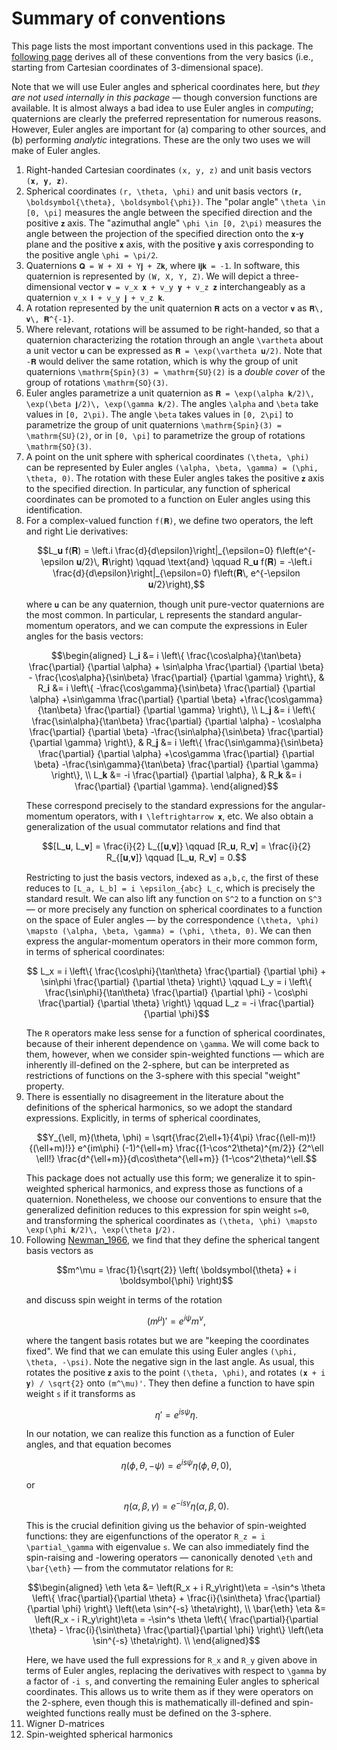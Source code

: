 # Summary of conventions

This page lists the most important conventions used in this package.
The [following page](@ref "Details of conventions") derives all of
these conventions from the very basics (i.e., starting from Cartesian
coordinates of 3-dimensional space).

Note that we will use Euler angles and spherical coordinates here, but
*they are not used internally in this package* — though conversion
functions are available.  It is almost always a bad idea to use Euler
angles in *computing*; quaternions are clearly the preferred
representation for numerous reasons.  However, Euler angles are
important for (a) comparing to other sources, and (b) performing
*analytic* integrations.  These are the only two uses we will make of
Euler angles.

1. Right-handed Cartesian coordinates ``(x, y, z)`` and unit basis
   vectors ``(𝐱, 𝐲, 𝐳)``.
2. Spherical coordinates ``(r, \theta, \phi)`` and unit basis vectors
   ``(𝐫, \boldsymbol{\theta}, \boldsymbol{\phi})``.  The "polar
   angle" ``\theta \in [0, \pi]`` measures the angle between the
   specified direction and the positive ``𝐳`` axis.  The "azimuthal
   angle" ``\phi \in [0, 2\pi)`` measures the angle between the
   projection of the specified direction onto the ``𝐱``-``𝐲`` plane
   and the positive ``𝐱`` axis, with the positive ``𝐲`` axis
   corresponding to the positive angle ``\phi = \pi/2``.
3. Quaternions ``𝐐 = W + X𝐢 + Y𝐣 + Z𝐤``, where ``𝐢𝐣𝐤 = -1``.
   In software, this quaternion is represented by ``(W, X, Y, Z)``.
   We will depict a three-dimensional vector ``𝐯 = v_x 𝐱 + v_y 𝐲 +
   v_z 𝐳`` interchangeably as a quaternion ``v_x 𝐢 + v_y 𝐣 + v_z
   𝐤``.
4. A rotation represented by the unit quaternion ``𝐑`` acts on a
   vector ``𝐯`` as ``𝐑\, 𝐯\, 𝐑^{-1}``.
5. Where relevant, rotations will be assumed to be right-handed, so
   that a quaternion characterizing the rotation through an angle
   ``\vartheta`` about a unit vector ``𝐮`` can be expressed as ``𝐑 =
   \exp(\vartheta 𝐮/2)``.  Note that ``-𝐑`` would deliver the same
   rotation, which is why the group of unit quaternions
   ``\mathrm{Spin}(3) = \mathrm{SU}(2)`` is a *double cover* of the
   group of rotations ``\mathrm{SO}(3)``.
6. Euler angles parametrize a unit quaternion as ``𝐑 = \exp(\alpha
   𝐤/2)\, \exp(\beta 𝐣/2)\, \exp(\gamma 𝐤/2)``.  The angles
   ``\alpha`` and ``\beta`` take values in ``[0, 2\pi)``.  The angle
   ``\beta`` takes values in ``[0, 2\pi]`` to parametrize the group of
   unit quaternions ``\mathrm{Spin}(3) = \mathrm{SU}(2)``, or in ``[0,
   \pi]`` to parametrize the group of rotations ``\mathrm{SO}(3)``.
7. A point on the unit sphere with spherical coordinates ``(\theta,
   \phi)`` can be represented by Euler angles ``(\alpha, \beta,
   \gamma) = (\phi, \theta, 0)``.  The rotation with these Euler
   angles takes the positive ``𝐳`` axis to the specified direction.
   In particular, any function of spherical coordinates can be
   promoted to a function on Euler angles using this identification.
8. For a complex-valued function ``f(𝐑)``, we define two operators,
   the left and right Lie derivatives:
   ```math
   L_𝐮 f(𝐑) = \left.i \frac{d}{d\epsilon}\right|_{\epsilon=0}
   f\left(e^{-\epsilon 𝐮/2}\, 𝐑\right)
   \qquad \text{and} \qquad
   R_𝐮 f(𝐑) = -\left.i \frac{d}{d\epsilon}\right|_{\epsilon=0}
   f\left(𝐑\, e^{-\epsilon 𝐮/2}\right),
   ```
   where ``𝐮`` can be any quaternion, though unit pure-vector
   quaternions are the most common.  In particular, ``L`` represents
   the standard angular-momentum operators, and we can compute the
   expressions in Euler angles for the basis vectors:
   ```math
   \begin{aligned}
    L_𝐢 &= i \left\{
        \frac{\cos\alpha}{\tan\beta} \frac{\partial} {\partial \alpha}
        + \sin\alpha \frac{\partial} {\partial \beta}
        - \frac{\cos\alpha}{\sin\beta} \frac{\partial} {\partial \gamma}
    \right\},
    &
    R_𝐢 &= i \left\{
        -\frac{\cos\gamma}{\sin\beta} \frac{\partial} {\partial \alpha}
        +\sin\gamma \frac{\partial} {\partial \beta}
        +\frac{\cos\gamma}{\tan\beta} \frac{\partial} {\partial \gamma}
    \right\},
    \\
    L_𝐣 &= i \left\{
        \frac{\sin\alpha}{\tan\beta} \frac{\partial} {\partial \alpha}
        - \cos\alpha \frac{\partial} {\partial \beta}
        -\frac{\sin\alpha}{\sin\beta} \frac{\partial} {\partial \gamma}
    \right\},
    &
    R_𝐣 &= i \left\{
        \frac{\sin\gamma}{\sin\beta} \frac{\partial} {\partial \alpha}
        +\cos\gamma \frac{\partial} {\partial \beta}
        -\frac{\sin\gamma}{\tan\beta} \frac{\partial} {\partial \gamma}
    \right\},
    \\
    L_𝐤 &= -i \frac{\partial} {\partial \alpha},
    &
    R_𝐤 &= i \frac{\partial} {\partial \gamma}.
   \end{aligned}
   ```
   These correspond precisely to the standard expressions for the
   angular-momentum operators, with ``𝐢 \leftrightarrow 𝐱``, etc.
   We also obtain a generalization of the usual commutator relations
   and find that
   ```math
   [L_𝐮, L_𝐯] = \frac{i}{2} L_{[𝐮,𝐯]}
   \qquad
   [R_𝐮, R_𝐯] = \frac{i}{2} R_{[𝐮,𝐯]}
   \qquad
   [L_𝐮, R_𝐯] = 0.
   ```
   Restricting to just the basis vectors, indexed as ``a,b,c``, the
   first of these reduces to ``[L_a, L_b] = i \epsilon_{abc} L_c``,
   which is precisely the standard result.  We can also lift any
   function on ``S^2`` to a function on ``S^3`` — or more precisely
   any function on spherical coordinates to a function on the space of
   Euler angles — by the correspondence ``(\theta, \phi) \mapsto
   (\alpha, \beta, \gamma) = (\phi, \theta, 0)``.  We can then express
   the angular-momentum operators in their more common form, in terms
   of spherical coordinates:
   ```math
    L_x = i \left\{
        \frac{\cos\phi}{\tan\theta} \frac{\partial} {\partial \phi}
        + \sin\phi \frac{\partial} {\partial \theta}
    \right\}
    \qquad
    L_y = i \left\{
        \frac{\sin\phi}{\tan\theta} \frac{\partial} {\partial \phi}
        - \cos\phi \frac{\partial} {\partial \theta}
    \right\}
    \qquad
    L_z = -i \frac{\partial} {\partial \phi}
   ```
   The ``R`` operators make less sense for a function of spherical
   coordinates, because of their inherent dependence on ``\gamma``.
   We will come back to them, however, when we consider spin-weighted
   functions — which are inherently ill-defined on the 2-sphere, but
   can be interpreted as restrictions of functions on the 3-sphere
   with this special "weight" property.
9. There is essentially no disagreement in the literature about the
   definitions of the spherical harmonics, so we adopt the standard
   expressions.  Explicitly, in terms of spherical coordinates,
   ```math
   Y_{\ell, m}(\theta, \phi)
   =
   \sqrt{\frac{2\ell+1}{4\pi} \frac{(\ell-m)!}{(\ell+m)!}}
   e^{im\phi}
   (-1)^{\ell+m} \frac{(1-\cos^2\theta)^{m/2}} {2^\ell \ell!}
   \frac{d^{\ell+m}}{d\cos\theta^{\ell+m}} (1-\cos^2\theta)^\ell.
   ```
   This package does not actually use this form; we generalize it to
   spin-weighted spherical harmonics, and express those as functions
   of a quaternion.  Nonetheless, we choose our conventions to ensure
   that the generalized definition reduces to this expression for spin
   weight ``s=0``, and transforming the spherical coordinates as
   ``(\theta, \phi) \mapsto \exp(\phi 𝐤/2)\, \exp(\theta 𝐣/2).``
10. Following [Newman_1966](@citet), we find that they define the
    spherical tangent basis vectors as
    ```math
    m^\mu = \frac{1}{\sqrt{2}} \left(
        \boldsymbol{\theta} + i \boldsymbol{\phi}
    \right)
    ```
    and discuss spin weight in terms of the rotation
    ```math
    (m^\mu)' = e^{i\psi} m^\nu,
    ```
    where the tangent basis rotates but we are "keeping the
    coordinates fixed".   We find that we can emulate this using Euler
    angles ``(\phi, \theta, -\psi)``.  Note the negative sign in the
    last angle.  As usual, this rotates the positive ``𝐳`` axis to
    the point ``(\theta, \phi)``, and rotates ``(𝐱 + i 𝐲) /
    \sqrt{2}`` onto ``(m^\mu)'``.  They then define a function to have
    spin weight ``s`` if it transforms as
    ```math
    \eta' = e^{is\psi} \eta.
    ```
    In our notation, we can realize this function as a function of
    Euler angles, and that equation becomes
    ```math
    \eta(\phi, \theta, -\psi) = e^{is\psi} \eta(\phi, \theta, 0),
    ```
    or
    ```math
    \eta(\alpha, \beta, \gamma) = e^{-is\gamma} \eta(\alpha, \beta, 0).
    ```
    This is the crucial definition giving us the behavior of
    spin-weighted functions: they are eigenfunctions of the operator
    ``R_z = i \partial_\gamma`` with eigenvalue ``s``.  We can also
    immediately find the spin-raising and -lowering operators —
    canonically denoted ``\eth`` and ``\bar{\eth}`` — from the
    commutator relations for ``R``:
    ```math
    \begin{aligned}
    \eth \eta &= \left(R_x + i R_y\right)\eta
        = -\sin^s \theta \left\{
            \frac{\partial}{\partial \theta}
            + \frac{i}{\sin\theta} \frac{\partial}{\partial \phi}
        \right\} \left(\eta \sin^{-s} \theta\right), \\
    \bar{\eth} \eta &= \left(R_x - i R_y\right)\eta
        = -\sin^s \theta \left\{
            \frac{\partial}{\partial \theta}
            - \frac{i}{\sin\theta} \frac{\partial}{\partial \phi}
        \right\} \left(\eta \sin^{-s} \theta\right). \\
    \end{aligned}
    ```
    Here, we have used the full expressions for ``R_x`` and ``R_y``
    given above in terms of Euler angles, replacing the derivatives
    with respect to ``\gamma`` by a factor of ``-i s``, and converting
    the remaining Euler angles to spherical coordinates.  This allows
    us to write them as if they were operators on the 2-sphere, even
    though this is mathematically ill-defined and spin-weighted
    functions really must be defined on the 3-sphere.
11. Wigner D-matrices
12. Spin-weighted spherical harmonics
